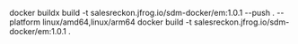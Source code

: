 docker buildx build -t salesreckon.jfrog.io/sdm-docker/em:1.0.1 --push . --platform linux/amd64,linux/arm64
docker build -t salesreckon.jfrog.io/sdm-docker/em:1.0.1 .